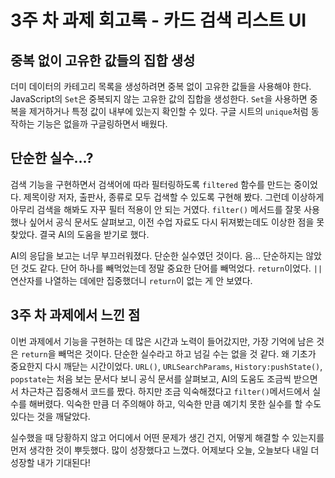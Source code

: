 # 3주 차 과제 회고록 - 카드 검색 리스트 UI

## 중복 없이 고유한 값들의 집합 생성

더미 데이터의 카테고리 목록을 생성하려면 중복 없이 고유한 값들을 사용해야 한다. JavaScript의 `Set`은 중복되지 않는 고유한 값의 집합을 생성한다. `Set`을 사용하면 중복을 제거하거나 특정 값이 내부에 있는지 확인할 수 있다. 구글 시트의 `unique`처럼 동작하는 기능은 없을까 구글링하면서 배웠다.

## 단순한 실수...?

검색 기능을 구현하면서 검색어에 따라 필터링하도록 `filtered` 함수를 만드는 중이었다. 제목이랑 저자, 출판사, 종류로 모두 겁색할 수 있도록 구현해 봤다. 그런데 이상하게 아무리 검색을 해봐도 자꾸 필터 적용이 안 되는 거였다. `filter()` 메서드를 잘못 사용했나 싶어서 공식 문서도 살펴보고, 이전 수업 자료도 다시 뒤져봤는데도 이상한 점을 못 찾았다. 결국 AI의 도움을 받기로 했다.

AI의 응답을 보고는 너무 부끄러워졌다. 단순한 실수였던 것이다. 음... 단순하지는 않았던 것도 같다. 단어 하나를 빼먹었는데 정말 중요한 단어를 빼먹었다. `return`이었다. `||` 연산자를 나열하는 데에만 집중했더니 `return`이 없는 게 안 보였다.

## 3주 차 과제에서 느낀 점

이번 과제에서 기능을 구현하는 데 많은 시간과 노력이 들어갔지만, 가장 기억에 남은 것은 `return`을 빼먹은 것이다. 단순한 실수라고 하고 넘길 수는 없을 것 같다. 왜 기초가 중요한지 다시 깨닫는 시간이었다. `URL()`, `URLSearchParams`, `History:pushState()`, `popstate`는 처음 보는 문서다 보니 공식 문서를 살펴보고, AI의 도움도 조금씩 받으면서 차근차근 집중해서 코드를 짰다. 하지만 조금 익숙해졌다고 `filter()`메서드에서 실수를 해버렸다. 익숙한 만큼 더 주의해야 하고, 익숙한 만큼 예기치 못한 실수를 할 수도 있다는 것을 깨달았다.

실수했을 때 당황하지 않고 어디에서 어떤 문제가 생긴 건지, 어떻게 해결할 수 있는지를 먼저 생각한 것이 뿌듯했다. 많이 성장했다고 느꼈다. 어제보다 오늘, 오늘보다 내일 더 성장할 내가 기대된다!

